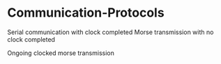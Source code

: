 # Communication-Protocols
Serial communication with clock completed
Morse transmission with no clock completed

Ongoing clocked morse transmission
